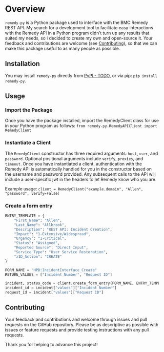 # Overview
`remedy-py` is a Python package used to interface with the BMC Remedy REST API.
My search for a development tool to facilitate easy interactions with the Remedy API
in a Python program didn't turn up any results that suited my needs, so I decided to create
my own and open-source it. Your feedback and contributions are welcome (see [Contributing](#Contributing)), so
that we can make this package useful to as many people as possible.

## Installation
You may install `remedy-py` directly from [PyPI - TODO](pypi.org), or via pip:
`pip install remedy-py`. 

## Usage

### Import the Package
Once you have the package installed, import the RemedyClient class for use in your Python program as follows:
`from remedy-py.RemedyAPIClient import RemedyClient`

### Instantiate a Client
The `RemedyClient` constructor has three required arguments: `host`, `user`, and `password`.
Optional positional arguments include `verify`, `proxies`, and `timeout`.
Once you have instantiated a client, authentication with the Remedy API
is automatically handled for you in the constructor based on the username 
and password provided. Any subsequent calls to the API will include a user-specific
jwt in the headers to let Remedy know who you are.

Example usage:
`client = RemedyClient("example.domain", "Allen", "password", verify=False)`

### Create a form entry
```python
ENTRY_TEMPLATE = {
    "First_Name": "Allen",
    "Last_Name": "Allbrook",
    "Description": "REST API: Incident Creation",
    "Impact": "1-Extensive/Widespread",
    "Urgency": "1-Critical",
    "Status": "Assigned",
    "Reported Source": "Direct Input",
    "Service_Type": "User Service Restoration",
    "z1D_Action": "CREATE"
}

FORM_NAME = "HPD:IncidentInterface_Create"
RETURN_VALUES = ["Incident Number", "Request ID"]

incident, status_code = client.create_form_entry(FORM_NAME, ENTRY_TEMPLATE, RETURN_VALUES)
incident_id = incident["values"]["Incident Number"]
request_id = incident["values"]["Request ID"]
```

## Contributing
Your feedback and contributions and welcome through issues and pull requests on the GitHub repository.
Please be as descriptive as possible with issues or feature requests and provide testing instructions
with any pull requests.

Thank you for helping to advance this project!
